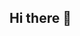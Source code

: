 ## Hi there 👋
<div> 
<https://github-readme-stats.vercel.app/api/top-langs/?username=guimartic&layout=compact>
</div>

